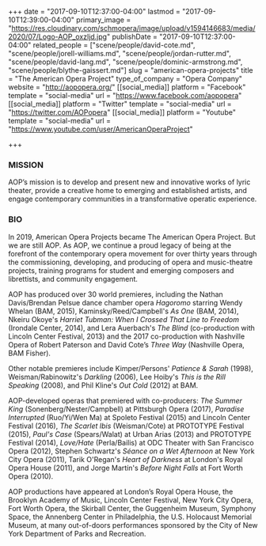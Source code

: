 +++
date = "2017-09-10T12:37:00-04:00"
lastmod = "2017-09-10T12:39:00-04:00"
primary_image = "https://res.cloudinary.com/schmopera/image/upload/v1594146683/media/2020/07/Logo-AOP_oxzljd.jpg"
publishDate = "2017-09-10T12:37:00-04:00"
related_people = ["scene/people/david-cote.md", "scene/people/jorell-williams.md", "scene/people/jordan-rutter.md", "scene/people/david-lang.md", "scene/people/dominic-armstrong.md", "scene/people/blythe-gaissert.md"]
slug = "american-opera-projects"
title = "The American Opera Project"
type_of_company = "Opera Company"
website = "http://aopopera.org/"
[[social_media]]
platform = "Facebook"
template = "social-media"
url = "https://www.facebook.com/aopopera"
[[social_media]]
platform = "Twitter"
template = "social-media"
url = "https://twitter.com/AOPopera"
[[social_media]]
platform = "Youtube"
template = "social-media"
url = "https://www.youtube.com/user/AmericanOperaProject"

+++
### MISSION

AOP’s mission is to develop and present new and innovative works of lyric theater, provide a creative home to emerging and established artists, and engage contemporary communities in a transformative operatic experience.

### BIO

In 2019, American Opera Projects became The American Opera Project. But we are still AOP. As AOP, we continue a proud legacy of being at the forefront of the contemporary opera movement for over thirty years through the commissioning, developing, and producing of opera and music-theatre projects, training programs for student and emerging composers and librettists, and community engagement.

AOP has produced over 30 world premieres, including the Nathan Davis/Brendan Pelsue dance chamber opera _Hagoromo_ starring Wendy Whelan (BAM, 2015), Kaminsky/Reed/Campbell's _As One_ (BAM, 2014), Nkeiru Okoye's _Harriet Tubman: When I Crossed That Line to Freedom_ (Irondale Center, 2014), and Lera Auerbach's _The Blind_ (co-production with Lincoln Center Festival, 2013) and the 2017 co-production with Nashville Opera of Robert Paterson and David Cote’s _Three Way_ (Nashville Opera, BAM Fisher).

Other notable premieres include Kimper/Persons' _Patience & Sarah_ (1998), Weisman/Rabinowitz's _Darkling_ (2006), Lee Hoiby's _This is the Rill Speaking_ (2008), and Phil Kline's _Out Cold_ (2012) at BAM.

AOP-developed operas that premiered with co-producers: _The Summer King_ (Sonenberg/Nester/Campbell) at Pittsburgh Opera (2017), _Paradise Interrupted_ (Ruo/Yi/Wen Ma) at Spoleto Festival (2015) and Lincoln Center Festival (2016), _The Scarlet Ibis_ (Weisman/Cote) at PROTOTYPE Festival (2015), _Paul's Case_ (Spears/Walat) at Urban Arias (2013) and PROTOTYPE Festival (2014), _Love/Hate_ (Perla/Bailis) at ODC Theater with San Francisco Opera (2012), Stephen Schwartz's _Séance on a Wet Afternoon_ at New York City Opera (2011), Tarik O'Regan's _Heart of Darkness_ at London's Royal Opera House (2011), and Jorge Martín's _Before Night Falls_ at Fort Worth Opera (2010).

AOP productions have appeared at London’s Royal Opera House, the Brooklyn Academy of Music, Lincoln Center Festival, New York City Opera, Fort Worth Opera, the Skirball Center, the Guggenheim Museum, Symphony Space, the Annenberg Center in Philadelphia, the U.S. Holocaust Memorial Museum, at many out-of-doors performances sponsored by the City of New York Department of Parks and Recreation.